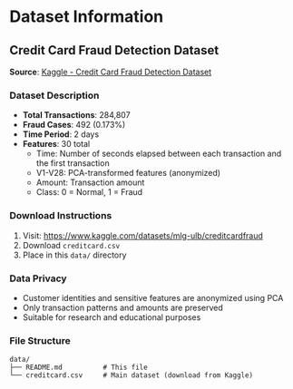 # Dataset Information

## Credit Card Fraud Detection Dataset

**Source**: [Kaggle - Credit Card Fraud Detection Dataset](https://www.kaggle.com/datasets/mlg-ulb/creditcardfraud)

### Dataset Description
- **Total Transactions**: 284,807
- **Fraud Cases**: 492 (0.173%)
- **Time Period**: 2 days
- **Features**: 30 total
  - Time: Number of seconds elapsed between each transaction and the first transaction
  - V1-V28: PCA-transformed features (anonymized)
  - Amount: Transaction amount
  - Class: 0 = Normal, 1 = Fraud

### Download Instructions
1. Visit: https://www.kaggle.com/datasets/mlg-ulb/creditcardfraud
2. Download `creditcard.csv`
3. Place in this `data/` directory

### Data Privacy
- Customer identities and sensitive features are anonymized using PCA
- Only transaction patterns and amounts are preserved
- Suitable for research and educational purposes

### File Structure
```
data/
├── README.md          # This file
└── creditcard.csv     # Main dataset (download from Kaggle)
```